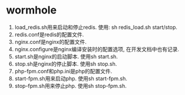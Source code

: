 # wormhole
1. load_redis.sh用来启动和停止redis. 使用: sh redis\_load.sh start/stop.
2. redis.conf是redis的配置文件.
3. nginx.conf是nginx的配置文件.
4. nginx.configure是nginx编译安装时的配置选项, 在开发文档中也有记录.
5. start.sh是nginx的启动脚本. 使用sh start.sh.
6. stop.sh是nginx的停止脚本. 使用sh stop.sh.
7. php-fpm.conf和php.ini是php的配置文件.
8. start-fpm.sh用来启动php. 使用sh start-fpm.sh.
9. stop-fpm.sh用来停止php. 使用sh stop-fpm.sh.
